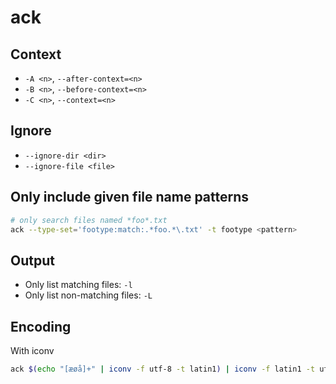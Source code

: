 # ack


## Context

* `-A <n>`, `--after-context=<n>`
* `-B <n>`, `--before-context=<n>`
* `-C <n>`, `--context=<n>`


## Ignore

* `--ignore-dir <dir>`
* `--ignore-file <file>`


## Only include given file name patterns

```bash
# only search files named *foo*.txt
ack --type-set='footype:match:.*foo.*\.txt' -t footype <pattern>
```


## Output

* Only list matching files: `-l`
* Only list non-matching files: `-L`


## Encoding

With iconv

```bash
ack $(echo "[æøå]+" | iconv -f utf-8 -t latin1) | iconv -f latin1 -t utf-8
```
